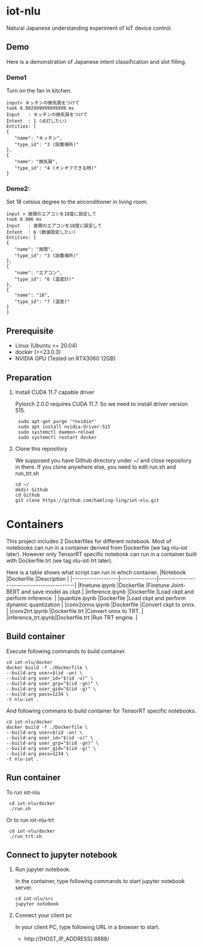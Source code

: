 # iot-nlu
Natural Japanese understanding experiment of IoT device control.

## Demo
   Here is a demonstration of Japanese intent classification and slot filling.

### Demo1

   Turn on the fan in kitchen.
   ```
   input> キッチンの換気扇をつけて
   took 8.902999999999999 ms
   Input   : キッチンの換気扇をつけて
   Intent  : 1 (点灯したい)
   Entities: [
   {
      "name": "キッチン",
      "type_id": "3 (設置場所)"
   },
   {
      "name": "換気扇",
      "type_id": "4 (オンオフできる物)"
   }
   ```

### Demo2:

   Set 18 celsius degree to the airconditioner in living room.
   ```
   input > 居間のエアコンを18度に設定して
   took 8.906 ms
   Input   : 居間のエアコンを18度に設定して
   Intent  : 6 (数値設定したい)
   Entities: [
   {
      "name": "居間",
      "type_id": "3 (設置場所)"
   },
   {
      "name": "エアコン",
      "type_id": "6 (温度計)"
   },
   {
      "name": "18",
      "type_id": "7 (温度)"
   }
   ]
   ```

## Prerequisite

* Linux (Ubuntu >= 20.04)
* docker (>=23.0.3)
* NVIDIA GPU (Tested on RTX3060 12GB)

## Preparation

1. Install CUDA 11.7 capable driver
   
   Pytorch 2.0.0 requires CUDA 11.7. So we need to install driver version 515.
   ```
    sudo apt-get purge '*nvidia*'
    sudo apt install nvidia-driver-515
    sudo systemctl daemon-reload
    sudo systemctl restart docker
    ```

2. Clone this repository

   We supposed you have Github directory under ~/ and close repository in there. If you clone anywhere else, you need to edit run.sh and run_trt.sh

   ```
   cd ~/
   mkdir Github
   cd Github
   git clone https://github.com/hamling-ling/iot-nlu.git
   ```

# Containers

   This project includes 2 Dockerfiles for different notebook.
   Most of notebooks can run in a container derived from Dockerfile (we tag nlu-iot later). However only TensorRT specific notebook can run in a container built with Dockerfile.trt (we tag nlu-iot-trt later).

   Here is a table shows what script can run in which container.
   |Notebook           |Dockerfile     |Description                                |
   |-------------------|---------------|-------------------------------------------|
   |finetune.ipynb     |Dockerfile     |Finetune Joint-BERT and save model as ckpt.|
   |inference.ipynb    |Dockerfile     |Load ckpt and perform inference.           |
   |quantize.ipynb     |Dockerfile     |Load ckpt and perform dynamic quantization |
   |conv2onnx.ipynb    |Dockerfile     |Convert ckpt to onnx.                      |
   |conv2trt.ipynb     |Dockerfile.trt |Convert onnx to TRT.                       |
   |inference_trt.ipynb|Dockerfile.trt |Run TRT engine.                            |

## Build container
   
   Execute following commands to build container.
   ```
   cd iot-nlu/docker
   docker build -f ./Dockerfile \
   --build-arg user=$(id -un) \
   --build-arg user_id="$(id -u)" \
   --build-arg user_grp="$(id -gn)" \
   --build-arg user_gid="$(id -g)" \
   --build-arg pass=1234 \
   -t nlu-iot .
   ```

   And following commans to build container for TensorRT specific notebooks.
   ```
   cd iot-nlu/docker
   docker build -f ./Dockerfile \
   --build-arg user=$(id -un) \
   --build-arg user_id="$(id -u)" \
   --build-arg user_grp="$(id -gn)" \
   --build-arg user_gid="$(id -g)" \
   --build-arg pass=1234 \
   -t nlu-iot .
   ```

## Run container

   To run iot-nlu
   ```
    cd iot-nlu/docker
    ./run.sh
   ```

   Or to run iot-nlu-trt

   ```
    cd iot-nlu/docker
    ./run_trt.sh
   ```
## Connect to jupyter notebook

1. Run jupyter notebook.

   In the container, type following commands to start jupyter notebook server.
   ```
   cd iot-nlu/src
   jupyter notebook
   ```

2. Connect your client pc

   In your client PC, type following URL in a browser to start.
   
   * http://[HOST_IP_ADDRESS]:8888/

